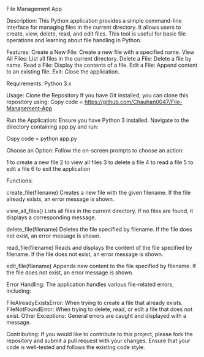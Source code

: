 File Management App

Description:
This Python application provides a simple command-line interface for managing files in the current directory. It allows users to create, view, delete, read, and edit files. This tool is useful for basic file operations and learning about file handling in Python.

Features:
Create a New File: Create a new file with a specified name.
View All Files: List all files in the current directory.
Delete a File: Delete a file by name.
Read a File: Display the contents of a file.
Edit a File: Append content to an existing file.
Exit: Close the application.

Requirements:
Python 3.x

Usage:
Clone the Repository
If you have Git installed, you can clone this repository using:
Copy code = https://github.com/Chauhan0047/File-Management-App
 
Run the Application:
Ensure you have Python 3 installed. Navigate to the directory containing app.py and run:

Copy code = python app.py

Choose an Option:
Follow the on-screen prompts to choose an action:

1 to create a new file
2 to view all files
3 to delete a file
4 to read a file
5 to edit a file
6 to exit the application

Functions:

create_file(filename)
Creates a new file with the given filename. If the file already exists, an error message is shown.

view_all_files()
Lists all files in the current directory. If no files are found, it displays a corresponding message.

delete_file(filename)
Deletes the file specified by filename. If the file does not exist, an error message is shown.

read_file(filename)
Reads and displays the content of the file specified by filename. If the file does not exist, an error message is shown.

edit_file(filename)
Appends new content to the file specified by filename. If the file does not exist, an error message is shown.

Error Handling:
The application handles various file-related errors, including:

FileAlreadyExistsError: When trying to create a file that already exists.
FileNotFoundError: When trying to delete, read, or edit a file that does not exist.
Other Exceptions: General errors are caught and displayed with a message.

Contributing:
If you would like to contribute to this project, please fork the repository and submit a pull request with your changes. Ensure that your code is well-tested and follows the existing code style.
